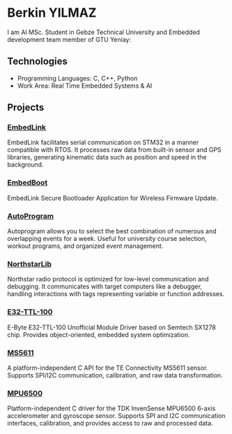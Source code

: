 # Berkin YILMAZ

I am AI MSc. Student in Gebze Technical University and Embedded development team member of GTU Yeniay:

## Technologies

- Programming Languages: C, C++, Python
- Work Area: Real Time Embedded Systems & AI

## Projects

### [EmbedLink](https://github.com/Berkin99/EmbedLink)
EmbedLink facilitates serial communication on STM32 in a manner compatible with RTOS. It processes raw data from built-in sensor and GPS libraries, generating kinematic data such as position and speed in the background.

### [EmbedBoot](https://github.com/Berkin99/EmbedBoot)
EmbedLink Secure Bootloader Application for Wireless Firmware Update.

### [AutoProgram](https://github.com/Berkin99/AutoProgram)
Autoprogram allows you to select the best combination of numerous and overlapping events for a week. Useful for university course selection, workout programs, and organized event management.

### [NorthstarLib](https://github.com/Berkin99/NorthstarLib)
Northstar radio protocol is optimized for low-level communication and debugging. It communicates with target computers like a debugger, handling interactions with tags representing variable or function addresses.

### [E32-TTL-100](https://github.com/Berkin99/E32-TTL-100)
E-Byte E32-TTL-100 Unofficial Module Driver based on Semtech SX1278 chip. Provides object-oriented, embedded system optimization.

### [MS5611](https://github.com/Berkin99/MS5611)
A platform-independent C API for the TE Connectivity MS5611 sensor. Supports SPI/I2C communication, calibration, and raw data transformation.

### [MPU6500](https://github.com/Berkin99/MPU6500)
Platform-independent C driver for the TDK InvenSense MPU6500 6-axis accelerometer and gyroscope sensor. Supports SPI and I2C communication interfaces, calibration, and provides access to raw and processed data.
